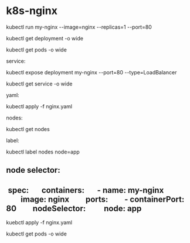# k8s-nginx


kubectl run my-nginx --image=nginx --replicas=1 --port=80

kubectl get deployment -o wide

kubectl get pods -o wide



service:


 kubectl expose deployment my-nginx --port=80 --type=LoadBalancer
 
 
 
 
 kubectl get service -o wide
 


yaml:

    
   kubectl apply -f nginx.yaml
   
   
   
   
 nodes:
 
  kubectl get nodes
  
  label:
  
  kubectl label nodes <node name> node=app
 
 
 
 node selector:
---------
 spec:
      containers:
      - name: my-nginx
        image: nginx
        ports:
        - containerPort: 80
        nodeSelector:
         node: app
----



kuebctl apply -f nginx.yaml



kubectl get pods -o wide
